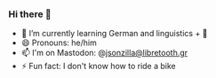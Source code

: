 ### Hi there 👋
- 🌱 I’m currently learning German and linguistics + 🦀
- 😄 Pronouns: he/him
- 📫 I'm on Mastodon: @jsonzilla@libretooth.gr
- ⚡ Fun fact: I don't know how to ride a bike

<!--
**jsonzilla/jsonzilla** is a ✨ _special_ ✨ repository because its `README.md` (this file) appears on your GitHub profile.

Here are some ideas to get you started:

- 🔭 I’m currently working on ...
- 🌱 I’m currently learning ...
- 👯 I’m looking to collaborate on ...
- 🤔 I’m looking for help with ...
- 💬 Ask me about ...
- 📫 How to reach me: ...
- 😄 Pronouns: ...
- ⚡ Fun fact: ...
-->
